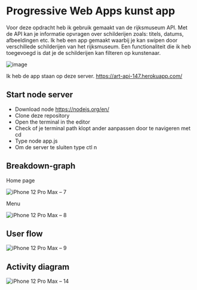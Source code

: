 # Progressive Web Apps kunst app
Voor deze opdracht heb ik gebruik gemaakt van de rijksmuseum API. Met de API kan je informatie opvragen over schilderijen zoals: titels, datums, afbeeldingen etc. Ik heb een app gemaakt waarbij je kan swipen door verschillede schilderijen van het rijksmuseum. Een functionaliteit die ik heb toegevoegd is dat je de schilderijen kan filteren op kunstenaar.

![image](https://user-images.githubusercontent.com/29665951/157015442-395de83e-26c5-4157-ad50-831a6b8ef4ff.png)

Ik heb de app staan op deze server. https://art-api-147.herokuapp.com/

## Start node server

* Download node https://nodejs.org/en/
* Clone deze repository
* Open the terminal in the editor
* Check of je terminal path klopt ander aanpassen door te navigeren met cd
* Type node app.js
* Om de server te sluiten type ctl n


## Breakdown-graph

Home page

![iPhone 12 Pro Max – 7](https://user-images.githubusercontent.com/29665951/157004752-3c801788-6f47-47fa-b8a7-d2d3fe369745.png)

Menu

![iPhone 12 Pro Max – 8](https://user-images.githubusercontent.com/29665951/157004750-fb5224d2-521b-41ac-9e5a-833e762f575f.png)

## User flow

![iPhone 12 Pro Max – 9](https://user-images.githubusercontent.com/29665951/157010201-88c27901-29a6-426e-863d-ccc4cf6b251d.png)

## Activity diagram

![iPhone 12 Pro Max – 14](https://user-images.githubusercontent.com/29665951/157256361-36206d8b-1d18-40d3-a1a6-cb8bef519d48.png)
